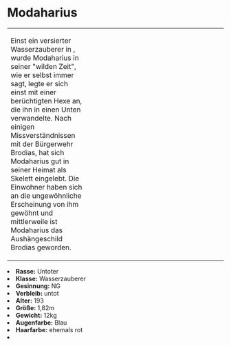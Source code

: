 # Modaharius

<primary-label ref="npc"/>

<secondary-label ref="faergria"/>

<secondary-label ref="tinorland"/>

<table>
<tr><td>
<p>
Einst ein versierter Wasserzauberer in <a href="Alljord-Bay.md" anchor="brodia"></a>, wurde Modaharius in seiner
"wilden Zeit", wie er selbst immer sagt, legte er sich einst mit einer berüchtigten Hexe an, die ihn in einen Unten
verwandelte. Nach einigen Missverständnissen mit der Bürgerwehr Brodias, hat sich Modaharius gut in seiner Heimat
als Skelett eingelebt. Die Einwohner haben sich an die ungewöhnliche Erscheinung von ihm gewöhnt und mittlerweile ist
Modaharius das Aushängeschild Brodias geworden.
</p>

</td><td width="300">
<!-- Edit here -->
<img src="modaharius.png" alt="" />
</td></tr>
</table>

<procedure title="Allgemeine Informationen">
<list columns="2">
<li><b>Rasse:</b> Untoter</li>
<li><b>Klasse:</b> Wasserzauberer</li>
<li><b>Gesinnung:</b> NG</li>
<li><b>Verbleib:</b> untot</li>
</list>
</procedure>

<procedure title="Aussehen">
<list columns="3">
<li><b>Alter:</b> 193</li>
<li><b>Größe:</b> 1,82m</li>
<li><b>Gewicht:</b> 12kg</li>
<li><b>Augenfarbe:</b> Blau</li>
<li><b>Haarfarbe:</b> ehemals rot</li>
</list>
</procedure>

<procedure title="Beziehungen">
<list columns="2">
<li></li>
</list>
</procedure>

<!--
## Notizen

- **Ziele:** 
- **Geheimnisse:** 
-->